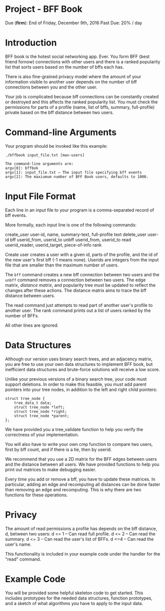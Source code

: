 # Project - BFF Book
Due (**firm**): End of Friday, December 9th, 2016 
Past Due: 20% / day

# Introduction
BFF book is the hotest social networking app. Ever. You form BFF (best friend fornow) connections with other users and there is a ranked popularity list that sorts users based on the number of bffs each has. 

There is also fine-grained privacy model where the amount of your information visible to another user depends on the number of bff connections between you and the other user. 

Your job is complicated because bff connections can be constantly created or destroyed and this affects the ranked popularity list. You must check the permissions for parts of a profile (name, list of bffs, summary, full-profile) private based on the bff distance between two users.

# Command-line Arguments
Your program should be invoked like this example:
```
./bffbook input_file.txt [max-users]

The command-line arguments are:
argv[0]: bffbok
argv[1]: input_file.txt – The input file specifying bff events
argv[2]: The maxiumum number of BFF Book users, defaults to 1000.
```

# Input File Format
Each line in an input file to your program is a comma-separated record of bff events.

More formally, each input line is one of the following commands:

create_user user-id, name, summary-text, full-profile text
delete_user user-id
bff userid_from, userid_to
unbff userid_from, userid_to
read userid_reader, userid_target, piece-of-info
rank

Create user creates a user with a given id, parts of the profile, and the id of the new user's first bff (-1 means none). Userids are integers from the input file that are smaller than the maximum number of users.

The ``bff`` command creates a new bff connection between two users and
the ``unbff`` command removes a connection between two users. The edge
matrix, *distance matrix*, and popularity tree must be updated to reflect the changes
after these actions. The distance matrix aims to trace the bff distance between users.

The read command just attempts to read part of another user's profile
to another user. The rank command prints out a list of users ranked by
the number of BFFs.

All other lines are ignored.

# Data Structures
Although our version uses binary search trees, and an adjacency
matrix, you are free to use your own data structures to implement BFF
book, but inefficient data structures and brute-force solutions will
receive a low score.

Unlike your previous versions of a binary search tree, your code must
support deletions. In order to make this feasible, you must add parent
pointers into your tree nodes, in addition to the left and right child
pointers:

```
struct tree_node {
	tree_data_t data;
	struct tree_node *left;
	struct tree_node *right;
	struct tree_node *parent;
};
```

We have provided you a tree_validate function to help you verify the
correctness of your implementation.

You will also have to write your own cmp function to compare two
users, first by bff count, and if there is a tie, then by userid.

We recommend that you use a 2D matrix for the BFF edges between users
and the distance between all users. We have provided functions to help
you print out matrices to make debugging easier. 

Every time you add or remove a bff, you have to update these
matrices. In particular, adding an edge and recomputing all distances
can be done faster than removing an edge and recomputing. This is why
there are two functions for these operations.

# Privacy
The amount of read permissions a profile has depends on the bff distance, d, between two users:
d <= 1 – Can read full profile.
d <= 2 – Can read the summary.
d <= 3 – Can read the user's list of BFFs.
d <=4 – Can read the user's name.

This functionality is included in your example code under the handler
for the "read" command.

# Example Code
You will be provided some helpful skeleton code to get started. This
includes prototypes for the needed data structures, function
prototypes, and a sketch of what algorithms you have to apply to the
input data.
